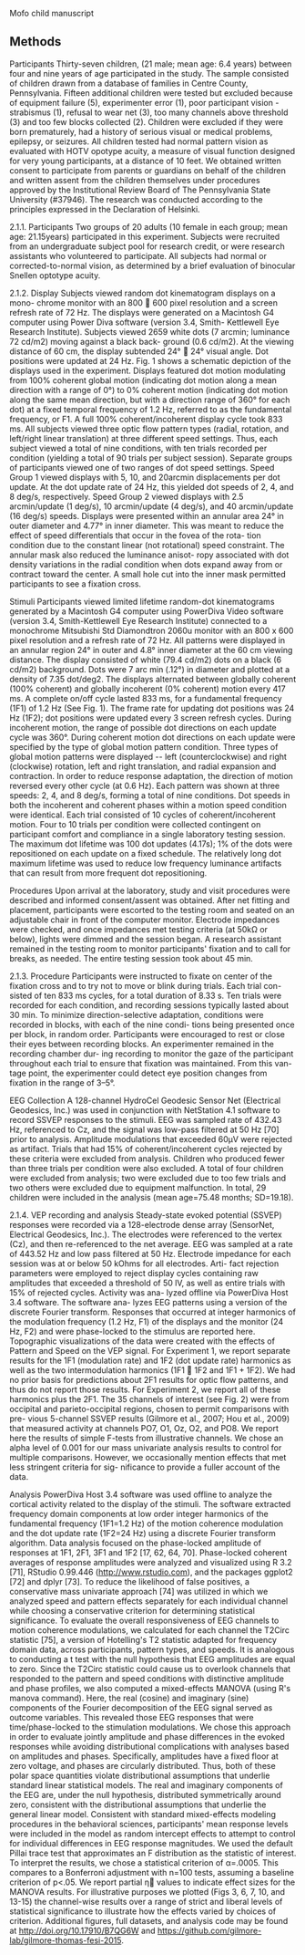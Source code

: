 Mofo child manuscript

## Methods
Participants
Thirty-seven children, (21 male; mean age: 6.4 years) between four and nine years of age participated in the study. The sample consisted of children drawn from a database of families in Centre County, Pennsylvania. Fifteen additional children were tested but excluded because of equipment failure (5), experimenter error (1), poor participant vision -strabismus (1), refusal to wear net (3), too many channels above threshold (3) and too few blocks collected (2). Children were excluded if they were born prematurely, had a history of serious visual or medical problems, epilepsy, or seizures. All children tested had normal pattern vision as evaluated with HOTV opotype acuity, a measure of visual function designed for very young participants, at a distance of 10 feet. We obtained written consent to participate from parents or guardians on behalf of the children and written assent from the children themselves under procedures approved by the Institutional Review Board of The Pennsylvania State University (#37946). The research was conducted according to the principles expressed in the Declaration of Helsinki.

2.1.1. Participants
Two groups of 20 adults (10 female in each group; mean age: 21.15years) participated in this experiment. Subjects were recruited from an undergraduate subject pool for research credit, or were research assistants who volunteered to participate. All subjects had normal or corrected-to-normal vision, as determined by a brief evaluation of binocular Snellen optotype acuity.


2.1.2. Display
Subjects viewed random dot kinematogram displays on a mono- chrome monitor with an 800 􏰀 600 pixel resolution and a screen refresh rate of 72 Hz. The displays were generated on a Macintosh G4 computer using Power Diva software (version 3.4, Smith- Kettlewell Eye Research Institute). Subjects viewed 2659 white dots (7 arcmin; luminance 72 cd/m2) moving against a black back- ground (0.6 cd/m2). At the viewing distance of 60 cm, the display subtended 24° 􏰀 24° visual angle. Dot positions were updated at 24 Hz.
Fig. 1 shows a schematic depiction of the displays used in the experiment. Displays featured dot motion modulating from 100% coherent global motion (indicating dot motion along a mean direction with a range of 0°) to 0% coherent motion (indicating dot motion along the same mean direction, but with a direction range of 360° for each dot) at a fixed temporal frequency of 1.2 Hz, referred to as the fundamental frequency, or F1. A full 100% coherent/incoherent display cycle took 833 ms.
All subjects viewed three optic flow pattern types (radial, rotation, and left/right linear translation) at three different speed settings. Thus, each subject viewed a total of nine conditions, with ten trials recorded per condition (yielding a total of 90 trials per subject session). Separate groups of participants viewed one of two ranges of dot speed settings. Speed Group 1 viewed displays with 5, 10, and 20arcmin displacements per dot update. At the dot update rate of 24 Hz, this yielded dot speeds of 2, 4, and 8 deg/s, respectively. Speed Group 2 viewed displays with 2.5 arcmin/update (1 deg/s), 10 arcmin/update (4 deg/s), and 40 arcmin/update (16 deg/s) speeds.
Displays were presented within an annular area 24° in outer diameter and 4.77° in inner diameter. This was meant to reduce the effect of speed differentials that occur in the fovea of the rota- tion condition due to the constant linear (not rotational) speed constraint. The annular mask also reduced the luminance anisot- ropy associated with dot density variations in the radial condition when dots expand away from or contract toward the center. A small hole cut into the inner mask permitted participants to see a fixation cross.

Stimuli
Participants viewed limited lifetime random-dot kinematograms generated by a Macintosh G4 computer using PowerDiva Video software (version 3.4, Smith-Kettlewell Eye Research Institute) connected to a monochrome Mitsubishi Std Diamondtron 2060u monitor with an 800 x 600 pixel resolution and a refresh rate of 72 Hz. All patterns were displayed in an annular region 24° in outer and 4.8° inner diameter at the 60 cm viewing distance. The display consisted of white (79.4 cd/m2) dots on a black (6 cd/m2) background. Dots were 7 arc min (.12°) in diameter and plotted at a density of 7.35 dot/deg2. The displays alternated between globally coherent (100% coherent) and globally incoherent (0% coherent) motion every 417 ms. A complete on/off cycle lasted 833 ms, for a fundamental frequency (1F1) of 1.2 Hz (See Fig. 1). The frame rate for updating dot positions was 24 Hz (1F2); dot positions were updated every 3 screen refresh cycles. During incoherent motion, the range of possible dot directions on each update cycle was 360°. During coherent motion dot directions on each update were specified by the type of global motion pattern condition. Three types of global motion patterns were displayed -- left (counterclockwise) and right (clockwise) rotation, left and right translation, and radial expansion and contraction. In order to reduce response adaptation, the direction of motion reversed every other cycle (at 0.6 Hz). Each pattern was shown at three speeds: 2, 4, and 8 deg/s, forming a total of nine conditions. Dot speeds in both the incoherent and coherent phases within a motion speed condition were identical. Each trial consisted of 10 cycles of coherent/incoherent motion. Four to 10 trials per condition were collected contingent on participant comfort and compliance in a single laboratory testing session. The maximum dot lifetime was 100 dot updates (4.17s); 1% of the dots were repositioned on each update on a fixed schedule. The relatively long dot maximum lifetime was used to reduce low frequency luminance artifacts that can result from more frequent dot repositioning.


Procedures
Upon arrival at the laboratory, study and visit procedures were described and informed consent/assent was obtained. After net fitting and placement, participants were escorted to the testing room and seated on an adjustable chair in front of the computer monitor. Electrode impedances were checked, and once impedances met testing criteria (at 50kΩ or below), lights were dimmed and the session began. A research assistant remained in the testing room to monitor participants' fixation and to call for breaks, as needed. The entire testing session took about 45 min.

2.1.3. Procedure
Participants were instructed to fixate on center of the fixation cross and to try not to move or blink during trials. Each trial con- sisted of ten 833 ms cycles, for a total duration of 8.33 s. Ten trials were recorded for each condition, and recording sessions typically lasted about 30 min. To minimize direction-selective adaptation, conditions were recorded in blocks, with each of the nine condi- tions being presented once per block, in random order. Participants were encouraged to rest or close their eyes between recording blocks. An experimenter remained in the recording chamber dur- ing recording to monitor the gaze of the participant throughout each trial to ensure that fixation was maintained. From this van- tage point, the experimenter could detect eye position changes from fixation in the range of 3–5°.


EEG Collection
A 128-channel HydroCel Geodesic Sensor Net (Electrical Geodesics, Inc.) was used in conjunction with NetStation 4.1 software to record SSVEP responses to the stimuli. EEG was sampled rate of 432.43 Hz, referenced to Cz, and the signal was low-pass filtered at 50 Hz [70] prior to analysis. Amplitude modulations that exceeded 60µV were rejected as artifact. Trials that had 15% of coherent/incoherent cycles rejected by these criteria were excluded from analysis. Children who produced fewer than three trials per condition were also excluded. A total of four children were excluded from analysis; two were excluded due to too few trials and two others were excluded due to equipment malfunction. In total, 29 children were included in the analysis (mean age=75.48 months; SD=19.18).

2.1.4. VEP recording and analysis
Steady-state evoked potential (SSVEP) responses were recorded via a 128-electrode dense array (SensorNet, Electrical Geodesics, Inc.). The electrodes were referenced to the vertex (Cz), and then re-referenced to the net average. EEG was sampled at a rate of 443.52 Hz and low pass filtered at 50 Hz. Electrode impedance for each session was at or below 50 kOhms for all electrodes. Arti- fact rejection parameters were employed to reject display cycles containing raw amplitudes that exceeded a threshold of 50 lV, as well as entire trials with 15% of rejected cycles. Activity was ana- lyzed offline via PowerDiva Host 3.4 software. The software ana- lyzes EEG patterns using a version of the discrete Fourier transform. Responses that occurred at integer harmonics of the modulation frequency (1.2 Hz, F1) of the displays and the monitor (24 Hz, F2) and were phase-locked to the stimulus are reported here. Topographic visualizations of the data were created with the effects of Pattern and Speed on the VEP signal. For Experiment 1, we report separate results for the 1F1 (modulation rate) and 1F2 (dot update rate) harmonics as well as the two intermodulation harmonics (1F1 􏰁 1F2 and 1F1 + 1F2). We had no prior basis for predictions about 2F1 results for optic flow patterns, and thus do not report those results. For Experiment 2, we report all of these harmonics plus the 2F1.
The 35 channels of interest (see Fig. 2) were from occipital and parieto-occipital regions, chosen to permit comparisons with pre- vious 5-channel SSVEP results (Gilmore et al., 2007; Hou et al., 2009) that measured activity at channels PO7, O1, Oz, O2, and PO8.
We report here the results of simple F-tests from illustrative channels. We chose an alpha level of 0.001 for our mass univariate analysis results to control for multiple comparisons. However, we occasionally mention effects that met less stringent criteria for sig- nificance to provide a fuller account of the data.

Analysis
PowerDiva Host 3.4 software was used offline to analyze the cortical activity related to the display of the stimuli. The software extracted frequency domain components at low order integer harmonics of the fundamental frequency (1F1=1.2 Hz) of the motion coherence modulation and the dot update rate (1F2=24 Hz) using a discrete Fourier transform algorithm. Data analysis focused on the phase-locked amplitude of responses at 1F1, 2F1, 3F1 and 1F2 [17, 62, 64, 70]. Phase-locked coherent averages of response amplitudes were analyzed and visualized using R 3.2 [71], RStudio 0.99.446 (http://www.rstudio.com), and the packages ggplot2 [72] and dplyr [73]. To reduce the likelihood of false positives, a conservative mass univariate approach [74] was utilized in which we analyzed speed and pattern effects separately for each individual channel while choosing a conservative criterion for determining statistical significance. To evaluate the overall responsiveness of EEG channels to motion coherence modulations, we calculated for each channel the T2Circ statistic [75], a version of Hotelling's T2 statistic adapted for frequency domain data, across participants, pattern types, and speeds. It is analogous to conducting a t test with the null hypothesis that EEG amplitudes are equal to zero. Since the T2Circ statistic could cause us to overlook channels that responded to the pattern and speed conditions with distinctive amplitude and phase profiles, we also computed a mixed-effects MANOVA (using R's manova command). Here, the real (cosine) and imaginary (sine) components of the Fourier decomposition of the EEG signal served as outcome variables. This revealed those EEG responses that were time/phase-locked to the stimulation modulations. We chose this approach in order to evaluate jointly amplitude and phase differences in the evoked responses while avoiding distributional complications with analyses based on amplitudes and phases. Specifically, amplitudes have a fixed floor at zero voltage, and phases are circularly distributed. Thus, both of these polar space quantities violate distributional assumptions that underlie standard linear statistical models. The real and imaginary components of the EEG are, under the null hypothesis, distributed symmetrically around zero, consistent with the distributional assumptions that underlie the general linear model.
 Consistent with standard mixed-effects modeling procedures in the behavioral sciences, participants' mean response levels were included in the model as random intercept effects to attempt to control for individual differences in EEG response magnitudes. We used the default Pillai trace test that approximates an F distribution as the statistic of interest. To interpret the results, we chose a statistical criterion of α=.0005. This compares to a Bonferroni adjustment with n=100 tests, assuming a baseline criterion of p<.05. We report partial η values to indicate effect sizes for the MANOVA results.  For illustrative purposes we plotted (Figs 3, 6, 7, 10, and 13-15) the channel-wise results over a range of strict and liberal levels of statistical significance to illustrate how the effects varied by choices of criterion. Additional figures, full datasets, and analysis code may be found at http://doi.org/10.17910/B7QG6W and https://github.com/gilmore-lab/gilmore-thomas-fesi-2015.
